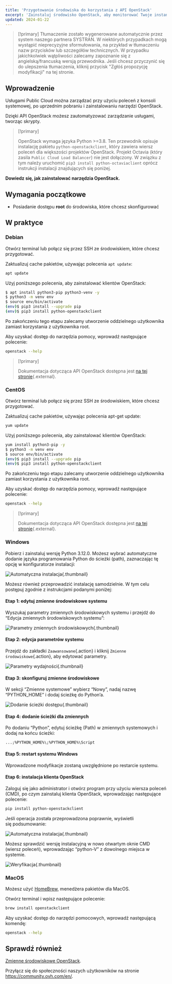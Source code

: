 ```yaml
---
title: 'Przygotowanie środowiska do korzystania z API OpenStack'
excerpt: 'Zainstaluj środowisko OpenStack, aby monitorować Twoje instancje za pośrednictwem API'
updated: 2024-01-22
---
```


> [!primary]
> Tłumaczenie zostało wygenerowane automatycznie przez system naszego partnera SYSTRAN. W niektórych przypadkach mogą wystąpić nieprecyzyjne sformułowania, na przykład w tłumaczeniu nazw przycisków lub szczegółów technicznych. W przypadku jakichkolwiek wątpliwości zalecamy zapoznanie się z angielską/francuską wersją przewodnika. Jeśli chcesz przyczynić się do ulepszenia tłumaczenia, kliknij przycisk "Zgłóś propozycję modyfikacji" na tej stronie.
>

## Wprowadzenie

Usługami Public Cloud można zarządzać przy użyciu poleceń z konsoli systemowej, po uprzednim pobraniu i zainstalowaniu narzędzi OpenStack.

Dzięki API OpenStack możesz zautomatyzować zarządzanie usługami, tworząc skrypty.

> [!primary]
>
> OpenStack wymaga języka Python >=3.8.
> Ten przewodnik opisuje instalację pakietu `python-openstackclient`, który zawiera wiersz poleceń dla większości projektów OpenStack.
> Projekt Octavia (który zasila `Public Cloud Load Balancer`) nie jest dołączony. W związku z tym należy uruchomić `pip3 install python-octaviaclient` oprócz instrukcji instalacji znajdujących się poniżej.

**Dowiedz się, jak zainstalować narzędzia OpenStack.**

## Wymagania początkowe

- Posiadanie dostępu **root** do środowiska, które chcesz skonfigurować 

## W praktyce

### Debian

Otwórz terminal lub połącz się przez SSH ze środowiskiem, które chcesz przygotować.

Zaktualizuj cache pakietów, używając polecenia `apt update`: 

```sh
apt update
```

Użyj poniższego polecenia, aby zainstalować klientów OpenStack:

```sh
$ apt install python3-pip python3-venv -y
$ python3 -m venv env
$ source env/bin/activate
(env)$ pip3 install --upgrade pip
(env)$ pip3 install python-openstackclient
```

Po zakończeniu tego etapu zalecamy utworzenie oddzielnego użytkownika zamiast korzystania z użytkownika root.

Aby uzyskać dostęp do narzędzia pomocy, wprowadź następujące polecenie:

```sh
openstack --help
```

> [!primary]
> 
> Dokumentacja dotycząca API OpenStack dostępna jest [na tej stronie](https://docs.openstack.org/python-openstackclient/latest/){.external}.
> 

### CentOS

Otwórz terminal lub połącz się przez SSH ze środowiskiem, które chcesz przygotować.

Zaktualizuj cache pakietów, używając polecenia apt-get update: 

```sh
yum update
```

Użyj poniższego polecenia, aby zainstalować klientów OpenStack:

```sh
yum install python3-pip -y
$ python3 -m venv env
$ source env/bin/activate
(env)$ pip3 install --upgrade pip
(env)$ pip3 install python-openstackclient
```

Po zakończeniu tego etapu zalecamy utworzenie oddzielnego użytkownika zamiast korzystania z użytkownika root.

Aby uzyskać dostęp do narzędzia pomocy, wprowadź następujące polecenie:

```sh
openstack --help
```

> [!primary]
> 
> Dokumentacja dotycząca API OpenStack dostępna jest [na tej stronie](https://docs.openstack.org/python-openstackclient/latest/){.external}.
> 

### Windows

Pobierz i zainstaluj wersję Python 3.12.0. Możesz wybrać automatyczne dodanie języka programowania Python do ścieżki (path), zaznaczając tę opcję w konfiguratorze instalacji:

![Automatyczna instalacja](images/1_preparation_openstack_environment_windows.png){.thumbnail}

Możesz również przeprowadzić instalację samodzielnie. W tym celu postępuj zgodnie z instrukcjami podanymi poniżej:

#### Etap 1: edytuj zmienne środowiskowe systemu

Wyszukaj parametry zmiennych środowiskowych systemu i przejdź do “Edycja zmiennych środowiskowych systemu”:

![Parametry zmiennych środowiskowych](images/2_preparation_openstack_environment_windows.png){.thumbnail}

#### Etap 2: edycja parametrów systemu

Przejdź do zakładki `Zaawansowane`{.action} i kliknij `Zmienne środowiskowe`{.action}, aby edytować parametry.

![Parametry wydajności](images/3_preparation_openstack_environment_windows.png){.thumbnail}

#### Etap 3: skonfiguruj zmienne środowiskowe 

W sekcji “Zmienne systemowe” wybierz “Nowy”, nadaj nazwę “PYTHON_HOME” i dodaj ścieżkę do Python’a.

![Dodanie ścieżki dostępu](images/4_edit_system_variables.png){.thumbnail}

#### Etap 4: dodanie ścieżki dla zmiennych

Po dodaniu “Python”, edytuj ścieżkę (Path) w zmiennych systemowych i dodaj na końcu ścieżki:

`...;%PYTHON_HOME%\;%PYTHON_HOME%\Script`

#### Etap 5: restart systemu Windows

Wprowadzone modyfikacje zostaną uwzględnione po restarcie systemu.

#### Etap 6: instalacja klienta OpenStack

Zaloguj się jako administrator i otwórz program przy użyciu wiersza poleceń (CMD), po czym zainstaluj klienta OpenStack, wprowadzając następujące polecenie:

```sh
pip install python-openstackclient
```

Jeśli operacja została przeprowadzona poprawnie, wyświetli się podsumowanie:

![Automatyczna instalacja](images/5_preparation_openstack_environment_windows.png){.thumbnail}

Możesz sprawdzić wersję instalacyjną w nowo otwartym oknie CMD (wiersz poleceń), wprowadzając “python-V” z dowolnego miejsca w systemie.

![Weryfikacja](images/6_preparation_openstack_environment_windows.png){.thumbnail}

### MacOS

Możesz użyć [HomeBrew](https://brew.sh), menedżera pakietów dla MacOS.

Otwórz terminal i wpisz następujące polecenie:

```bash
brew install openstackclient
```

Aby uzyskać dostęp do narzędzi pomocowych, wprowadź następującą komendę:

```sh
openstack --help
```

## Sprawdź również

[Zmienne środowiskowe OpenStack](/pages/public_cloud/compute/loading_openstack_environment_variables).

Przyłącz się do społeczności naszych użytkowników na stronie <https://community.ovh.com/en/>.

